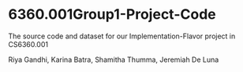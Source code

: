 # 6360.001Group1-Project-Code
The source code and dataset for our Implementation-Flavor project in CS6360.001

Riya Gandhi, Karina Batra, Shamitha Thumma, Jeremiah De Luna

